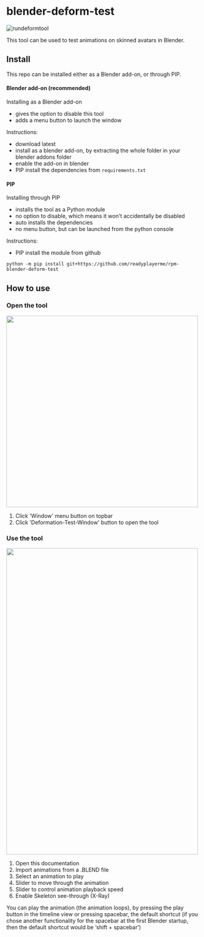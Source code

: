 # blender-deform-test
![rundeformtool](https://github.com/readyplayerme/blender-deform-test/assets/104501614/9cda11be-eccf-442a-9144-380e180017ce)

This tool can be used to test animations on skinned avatars in Blender.

## Install
This repo can be installed either as a Blender add-on, or through PIP. 

#### Blender add-on (recommended)
Installing as a Blender add-on
- gives the option to disable this tool
- adds a menu button to launch the window

Instructions:
- download latest
- install as a blender add-on, by extracting the whole folder in your blender addons folder
- enable the add-on in blender
- PIP install the dependencies from `requirements.txt`

#### PIP
Installing through PIP
- installs the tool as a Python module
- no option to disable, which means it won't accidentally be disabled
- auto installs the dependencies
- no menu button, but can be launched from the python console

Instructions:
- PIP install the module from github
```
python -m pip install git+https://github.com/readyplayerme/rpm-blender-deform-test
```
## How to use

### Open the tool
<img src="https://github.com/readyplayerme/rpm-blender-deform-test/assets/116070285/d02bd477-d42a-49d5-a089-c7114b668bc3" width="500" height="500" />

1. Click 'Window' menu button on topbar
2. Click 'Deformation-Test-Window' button to open the tool

### Use the tool
<img src="https://github.com/readyplayerme/rpm-blender-deform-test/assets/116070285/afa6c18b-3758-48a3-9fc4-13ad04c368dd" width="500" height="800" />

1. Open this documentation 
2. Import animations from a .BLEND file
3. Select an animation to play
4. Slider to move through the animation
5. Slider to control animation playback speed
6. Enable Skeleton see-through (X-Ray)

You can play the animation (the animation loops), by pressing the play button in the timeline view or pressing spacebar, the default shortcut (if you chose another functionality for the spacebar at the first Blender startup, then the default shortcut would be ‘shift + spacebar’)
